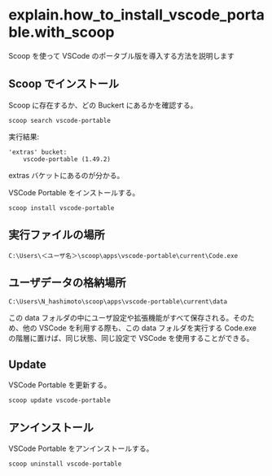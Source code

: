 # explain.how_to_install_vscode_portable.with_scoop
Scoop を使って VSCode のポータブル版を導入する方法を説明します

## Scoop でインストール
Scoop に存在するか、どの Buckert にあるかを確認する。
```console 
scoop search vscode-portable
```
実行結果:
```
'extras' bucket:
    vscode-portable (1.49.2)
```

extras バケットにあるのが分かる。

VSCode Portable をインストールする。
```console
scoop install vscode-portable
```

## 実行ファイルの場所
```
C:\Users\＜ユーザ名＞\scoop\apps\vscode-portable\current\Code.exe
```

## ユーザデータの格納場所
```
C:\Users\N_hashimoto\scoop\apps\vscode-portable\current\data
```

この data フォルダの中にユーザ設定や拡張機能がすべて保存される。そのため、他の VSCode を利用する際も、この data フォルダを実行する Code.exe の階層に置けば、同じ状態、同じ設定で VSCode を使用することができる。

## Update
VSCode Portable を更新する。
```console
scoop update vscode-portable
```

## アンインストール
VSCode Portable をアンインストールする。
```console 
scoop uninstall vscode-portable
```
